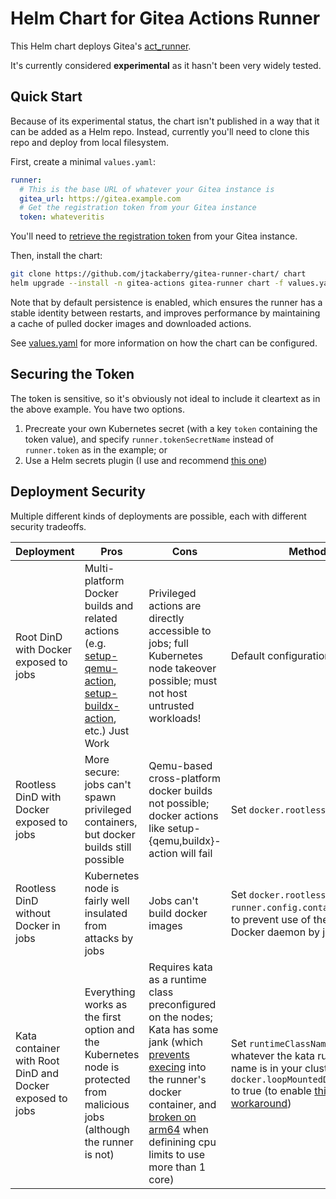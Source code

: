 # Helm Chart for Gitea Actions Runner

This Helm chart deploys Gitea's [act_runner](https://gitea.com/gitea/act_runner).

It's currently considered **experimental** as it hasn't been very widely tested.


## Quick Start

Because of its experimental status, the chart isn't published in a way that it can be
added as a Helm repo. Instead, currently you'll need to clone this repo and deploy from
local filesystem.

First, create a minimal `values.yaml`:

```yaml
runner:
  # This is the base URL of whatever your Gitea instance is
  gitea_url: https://gitea.example.com
  # Get the registration token from your Gitea instance
  token: whateveritis
```

You'll need to [retrieve the registration
token](https://docs.gitea.com/usage/actions/act-runner#obtain-a-registration-token) from your Gitea instance.

Then, install the chart:

```bash
git clone https://github.com/jtackaberry/gitea-runner-chart/ chart
helm upgrade --install -n gitea-actions gitea-runner chart -f values.yaml
```

Note that by default persistence is enabled, which ensures the runner has a stable
identity between restarts, and improves performance by maintaining a cache of pulled
docker images and downloaded actions.

See [values.yaml](values.yaml) for more information on how the chart can be configured.



## Securing the Token

The token is sensitive, so it's obviously not ideal to include it cleartext as in the
above example.  You have two options.

1. Precreate your own Kubernetes secret (with a key `token` containing the token value),
   and specify `runner.tokenSecretName` instead of `runner.token` as in the example; or
2. Use a Helm secrets plugin (I use and recommend [this
   one](https://github.com/jkroepke/helm-secrets))



## Deployment Security

Multiple different kinds of deployments are possible, each with different security tradeoffs.

| Deployment | Pros | Cons | Method |
|-|-|-|-|
| Root DinD with Docker exposed to jobs | Multi-platform Docker builds and related actions (e.g. [setup-qemu-action](https://github.com/docker/setup-qemu-action), [setup-buildx-action](https://github.com/docker/setup-buildx-action), etc.) Just Work | Privileged actions are directly accessible to jobs; full Kubernetes node takeover possible; must not host untrusted workloads! | Default configuration |
| Rootless DinD with Docker exposed to jobs | More secure: jobs can't spawn privileged containers, but docker builds still possible | Qemu-based cross-platform docker builds not possible; docker actions like setup-{qemu,buildx}-action will fail | Set `docker.rootless` to true
| Rootless DinD without Docker in jobs | Kubernetes node is fairly well insulated from attacks by jobs | Jobs can't build docker images | Set `docker.rootless` to true and `runner.config.container` to `null` to prevent use of the runner's Docker daemon by jobs
| Kata container with Root DinD and Docker exposed to jobs | Everything works as the first option and the Kubernetes node is protected from malicious jobs (although the runner is not) | Requires kata as a runtime class preconfigured on the nodes; Kata has some jank (which [prevents execing](https://github.com/kata-containers/kata-containers/issues/9701) into the runner's docker container, and [broken on arm64](https://github.com/kata-containers/kata-containers/issues/2291) when definining cpu limits to use more than 1 core) | Set `runtimeClassName` to `kata` (or whatever the kata runtime class name is in your cluster); set `docker.loopMountedDisk.enabled` to true (to enable [this workaround](https://github.com/kata-containers/kata-containers/blob/main/docs/how-to/how-to-run-docker-with-kata.md))
